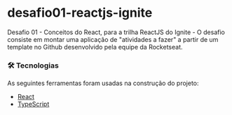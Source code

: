 # desafio01-reactjs-ignite
Desafio 01 - Conceitos do React, para a trilha ReactJS do Ignite -
O desafio consiste em montar uma aplicação de "atividades a fazer" a partir de um template no Github desenvolvido pela equipe da Rocketseat.

### 🛠 Tecnologias

As seguintes ferramentas foram usadas na construção do projeto:

- [React](https://pt-br.reactjs.org/)
- [TypeScript](https://www.typescriptlang.org/)
